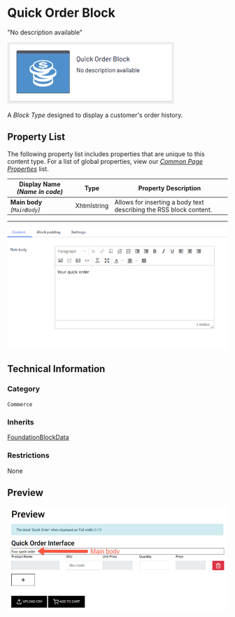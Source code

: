 # Quick Order Block
"No description available"

![Quick Order Block](Screenshots/Quick%20Order%20Block%20-%20icon.png)

A *Block Type* designed to display a customer's order history.

## Property List
The following property list includes properties that are unique to this content type. For a list of global properties, view our [*Common Page Properties*](./Common%20Page%20Properties.md) list.

Display Name *(Name in code)* | Type | Property Description
--------------|------|---------------
**Main body** *(`MainBody`)* | Xhtmlstring | Allows for inserting a body text describing the RSS block content.

** **
![Quick Order Block](Screenshots/Quick%20Order%20Block%20-%20Content%20tab.png)

## Technical Information

### Category
`Commerce`

### Inherits
[FoundationBlockData](#)

### Restrictions
None

## Preview
![Quick Order Block](Screenshots/Quick%20Order%20Block%20-%20Preview.png)


